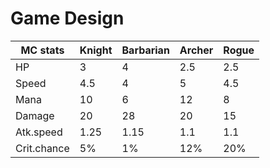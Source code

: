 # Game Design
| MC stats    | Knight | Barbarian | Archer | Rogue |
| ----------- | ------ | --------- | ------ | ----- |
| HP          | 3      | 4         | 2.5    | 2.5   |
| Speed       | 4.5    | 4         | 5      | 4.5   |
| Mana        | 10     | 6         | 12     | 8     |
| Damage      | 20     | 28        | 20     | 15    |
| Atk.speed   | 1.25   | 1.15      | 1.1    | 1.1   |
| Crit.chance | 5%     | 1%        | 12%    | 20%   |

